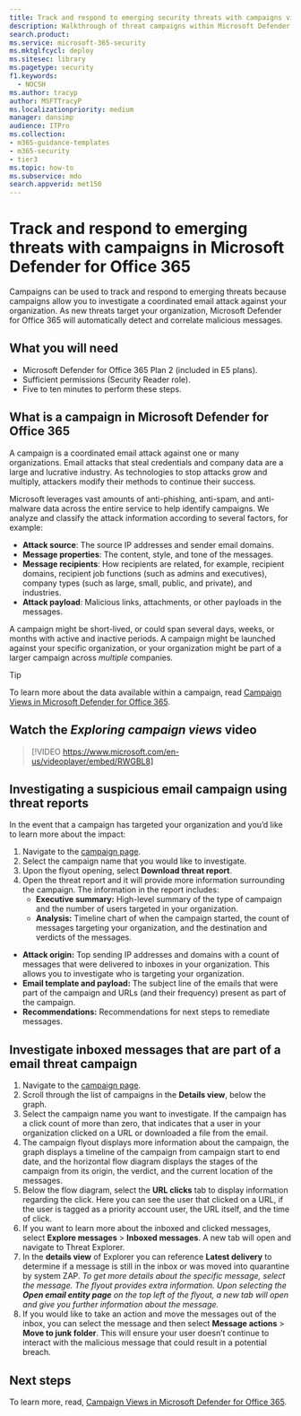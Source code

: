 ```yaml
---
title: Track and respond to emerging security threats with campaigns view in Microsoft Defender for Office 365
description: Walkthrough of threat campaigns within Microsoft Defender for Office 365 to demonstrate how they can be used to investigate a coordinated email attack against your organization.
search.product: 
ms.service: microsoft-365-security
ms.mktglfcycl: deploy
ms.sitesec: library
ms.pagetype: security
f1.keywords: 
  - NOCSH
ms.author: tracyp
author: MSFTTracyP
ms.localizationpriority: medium
manager: dansimp
audience: ITPro
ms.collection: 
- m365-guidance-templates
- m365-security
- tier3
ms.topic: how-to
ms.subservice: mdo
search.appverid: met150
---
```


# Track and respond to emerging threats with campaigns in Microsoft Defender for Office 365

Campaigns can be used to track and respond to emerging threats because campaigns allow you to investigate a coordinated email attack against your organization. As new threats target your organization, Microsoft Defender for Office 365 will automatically detect and correlate malicious messages.

## What you will need

- Microsoft Defender for Office 365 Plan 2 (included in E5 plans).
- Sufficient permissions (Security Reader role).
- Five to ten minutes to perform these steps.

## What is a campaign in Microsoft Defender for Office 365

A campaign is a coordinated email attack against one or many organizations. Email attacks that steal credentials and company data are a large and lucrative industry. As technologies to stop attacks grow and multiply, attackers modify their methods to continue their success.

Microsoft leverages vast amounts of anti-phishing, anti-spam, and anti-malware data across the entire service to help identify campaigns. We analyze and classify the attack information according to several factors, for example:

- **Attack source**: The source IP addresses and sender email domains.
- **Message properties**: The content, style, and tone of the messages.
- **Message recipients**: How recipients are related, for example, recipient domains, recipient job functions (such as admins and executives), company types (such as large, small, public, and private), and industries.
- **Attack payload**: Malicious links, attachments, or other payloads in the messages.

A campaign might be short-lived, or could span several days, weeks, or months with active and inactive periods. A campaign might be launched against your specific organization, or your organization might be part of a larger campaign across *multiple* companies.

> [!TIP]
> To learn more about the data available within a campaign, read [Campaign Views in Microsoft Defender for Office 365](/microsoft-365/security/office-365-security/campaigns).

## Watch the *Exploring campaign views* video

> [!VIDEO https://www.microsoft.com/en-us/videoplayer/embed/RWGBL8]

## Investigating a suspicious email campaign using threat reports

In the event that a campaign has targeted your organization and you’d like to learn more about the impact:

1. Navigate to the [campaign page](https://security.microsoft.com/campaigns).
1. Select the campaign name that you would like to investigate.
1. Upon the flyout opening, select **Download threat report**.
1. Open the threat report and it will provide more information surrounding the campaign. The information in the report includes:
   - **Executive summary:** High-level summary of the type of campaign and the number of users targeted in your organization.
   - **Analysis:** Timeline chart of when the campaign started, the count of messages targeting your organization, and the destination and verdicts of the messages.

- **Attack origin:** Top sending IP addresses and domains with a count of messages that were delivered to inboxes in your organization. This allows you to investigate who is targeting your organization.
- **Email template and payload:** The subject line of the emails that were part of the campaign and URLs (and their frequency) present as part of the campaign.
- **Recommendations:** Recommendations for next steps to remediate messages.

## Investigate inboxed messages that are part of a email threat campaign

1. Navigate to the [campaign page](https://security.microsoft.com/campaigns).
1. Scroll through the list of campaigns in the **Details view**, below the graph.
1. Select the campaign name you want to investigate. If the campaign has a click count of more than zero, that indicates that a user in your organization clicked on a URL or downloaded a file from the email.
1. The campaign flyout displays more information about the campaign, the graph displays a timeline of the campaign from campaign start to end date, and the horizontal flow diagram displays the stages of the campaign from its origin, the verdict, and the current location of the messages.
1. Below the flow diagram, select the **URL clicks** tab to display information regarding the click. Here you can see the user that clicked on a URL, if the user is tagged as a priority account user, the URL itself, and the time of click.
1. If you want to learn more about the inboxed and clicked messages, select **Explore messages** \> **Inboxed messages**. A new tab will open and navigate to Threat Explorer.
1. In the **details view** of Explorer you can reference **Latest delivery** to determine if a message is still in the inbox or was moved into quarantine by system ZAP. *To get more details about the specific message, select the message. The flyout provides extra information. Upon selecting the **Open email entity page** on the top left of the flyout, a new tab will open and give you further information about the message.*
1. If you would like to take an action and move the messages out of the inbox, you can select the message and then select **Message actions** \> **Move to junk folder**. This will ensure your user doesn’t continue to interact with the malicious message that could result in a potential breach.

## Next steps

To learn more, read, [Campaign Views in Microsoft Defender for Office 365](/microsoft-365/security/office-365-security/campaigns).
